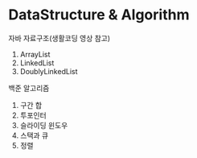 # DataStructure & Algorithm
자바 자료구조(생활코딩 영상 참고)
1. ArrayList
2. LinkedList
3. DoublyLinkedList

백준 알고리즘
1. 구간 합
2. 투포인터
3. 슬라이딩 윈도우
4. 스택과 큐
5. 정렬
